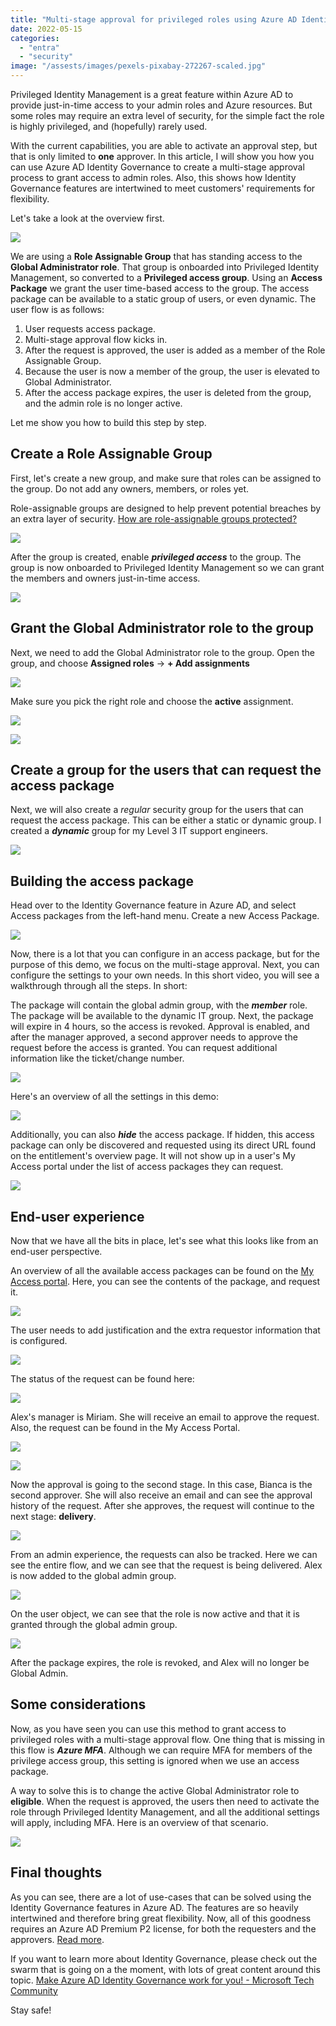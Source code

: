 ```yaml
---
title: "Multi-stage approval for privileged roles using Azure AD Identity Governance"
date: 2022-05-15
categories: 
  - "entra"
  - "security"
image: "/assests/images/pexels-pixabay-272267-scaled.jpg"
---
```


Privileged Identity Management is a great feature within Azure AD to provide just-in-time access to your admin roles and Azure resources. But some roles may require an extra level of security, for the simple fact the role is highly privileged, and (hopefully) rarely used.

With the current capabilities, you are able to activate an approval step, but that is only limited to **one** approver. In this article, I will show you how you can use Azure AD Identity Governance to create a multi-stage approval process to grant access to admin roles. Also, this shows how Identity Governance features are intertwined to meet customers' requirements for flexibility.

Let's take a look at the overview first.

![](/assets/images/image-4.png)

We are using a **Role Assignable Group** that has standing access to the **Global Administrator role**. That group is onboarded into Privileged Identity Management, so converted to a **Privileged access group**. Using an **Access Package** we grant the user time-based access to the group. The access package can be available to a static group of users, or even dynamic. The user flow is as follows:

1. User requests access package.
2. Multi-stage approval flow kicks in.
3. After the request is approved, the user is added as a member of the Role Assignable Group.
4. Because the user is now a member of the group, the user is elevated to Global Administrator.
5. After the access package expires, the user is deleted from the group, and the admin role is no longer active.

Let me show you how to build this step by step.

## Create a Role Assignable Group

First, let's create a new group, and make sure that roles can be assigned to the group. Do not add any owners, members, or roles yet.

Role-assignable groups are designed to help prevent potential breaches by an extra layer of security. [How are role-assignable groups protected?](https://docs.microsoft.com/en-us/azure/active-directory/roles/groups-concept#how-are-role-assignable-groups-protected)

![](/assets/images/image-5.png)

After the group is created, enable **_privileged access_** to the group. The group is now onboarded to Privileged Identity Management so we can grant the members and owners just-in-time access.

![](/assets/images/image-6.png)

## Grant the Global Administrator role to the group

Next, we need to add the Global Administrator role to the group. Open the group, and choose **Assigned roles** -> **+ Add assignments**

![](/assets/images/image-9.png)

Make sure you pick the right role and choose the **active** assignment.

![](/assets/images/image-8.png)

![](/assets/images/msedge_RcyQx2ycXy-729x1024.png)

## Create a group for the users that can request the access package

Next, we will also create a _regular_ security group for the users that can request the access package. This can be either a static or dynamic group. I created a **_dynamic_** group for my Level 3 IT support engineers.

![](/assets/images/image-7.png)

## Building the access package

Head over to the Identity Governance feature in Azure AD, and select Access packages from the left-hand menu. Create a new Access Package.

![](/assets/images/image-10.png)

Now, there is a lot that you can configure in an access package, but for the purpose of this demo, we focus on the multi-stage approval. Next, you can configure the settings to your own needs. In this short video, you will see a walkthrough through all the steps. In short:

The package will contain the global admin group, with the **_member_** role. The package will be available to the dynamic IT group. Next, the package will expire in 4 hours, so the access is revoked. Approval is enabled, and after the manager approved, a second approver needs to approve the request before the access is granted. You can request additional information like the ticket/change number.

![](/assets/images/msedge_20HVrDmdFk.gif)

Here's an overview of all the settings in this demo:

![](/assets/images/CkMsUWk03u.png)

Additionally, you can also **_hide_** the access package. If hidden, this access package can only be discovered and requested using its direct URL found on the entitlement's overview page. It will not show up in a user's My Access portal under the list of access packages they can request.

![](/assets/images/image-11.png)

## End-user experience

Now that we have all the bits in place, let's see what this looks like from an end-user perspective.

An overview of all the available access packages can be found on the [My Access portal](https://myaccess.microsoft.com/). Here, you can see the contents of the package, and request it.

![](/assets/images/image-12.png)

The user needs to add justification and the extra requestor information that is configured.

![](/assets/images/image-13.png)

The status of the request can be found here:

![](/assets/images/image-14.png)

Alex's manager is Miriam. She will receive an email to approve the request. Also, the request can be found in the My Access Portal.

![](/assets/images/msedge_Jvv5MLjF7q-1024x607.png)

![](/assets/images/image-15.png)

Now the approval is going to the second stage. In this case, Bianca is the second approver. She will also receive an email and can see the approval history of the request. After she approves, the request will continue to the next stage: **delivery**.

![](/assets/images/image-17.png)

From an admin experience, the requests can also be tracked. Here we can see the entire flow, and we can see that the request is being delivered. Alex is now added to the global admin group.

![](/assets/images/image-19.png)

On the user object, we can see that the role is now active and that it is granted through the global admin group.

![](/assets/images/image-18.png)

After the package expires, the role is revoked, and Alex will no longer be Global Admin.

## Some considerations

Now, as you have seen you can use this method to grant access to privileged roles with a multi-stage approval flow. One thing that is missing in this flow is **_Azure MFA_**. Although we can require MFA for members of the privilege access group, this setting is ignored when we use an access package.

A way to solve this is to change the active Global Administrator role to **eligible**. When the request is approved, the users then need to activate the role through Privileged Identity Management, and all the additional settings will apply, including MFA. Here is an overview of that scenario.

![](/assets/images/MicrosoftWhiteboard_lOdGsCExDP.png)

## Final thoughts

As you can see, there are a lot of use-cases that can be solved using the Identity Governance features in Azure AD. The features are so heavily intertwined and therefore bring great flexibility. Now, all of this goodness requires an Azure AD Premium P2 license, for both the requesters and the approvers. [Read more](https://docs.microsoft.com/en-us/azure/active-directory/governance/entitlement-management-overview#license-requirements).

If you want to learn more about Identity Governance, please check out the swarm that is going on a the moment, with lots of great content around this topic. [Make Azure AD Identity Governance work for you! - Microsoft Tech Community](https://techcommunity.microsoft.com/t5/azure-active-directory-identity/make-azure-ad-identity-governance-work-for-you/ba-p/2810643)

Stay safe!

